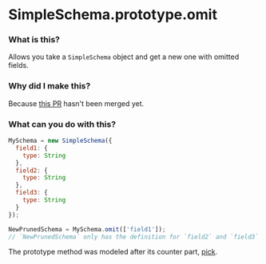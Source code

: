 # SimpleSchema.prototype.omit

### What is this?

Allows you take a `SimpleSchema` object and get a new one with omitted fields.

### Why did I make this?

Because [this PR](https://github.com/aldeed/meteor-simple-schema/pull/339) hasn't been merged yet.

### What can you do with this?

```js
MySchema = new SimpleSchema({
  field1: {
    type: String
  },
  field2: {
    type: String
  },
  field3: {
    type: String
  }
});

NewPrunedSchema = MySchema.omit(['field1']);
// `NewPrunedSchema` only has the definition for `field2` and `field3` now
```

The prototype method was modeled after its counter part, [pick](https://github.com/aldeed/meteor-simple-schema/blob/302388c2f2418267a8ef5be767b5d0595875ccb2/simple-schema.js#L658-L665).
